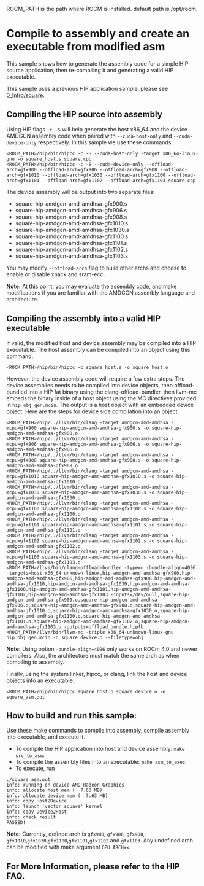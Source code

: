 ROCM_PATH is the path where ROCM is installed. default path is /opt/rocm.
# Compile to assembly and create an executable from modified asm

This sample shows how to generate the assembly code for a simple HIP source application, then re-compiling it and generating a valid HIP executable.

This sample uses a previous HIP application sample, please see [0_Intro/square](https://github.com/ROCm-Developer-Tools/HIP/blob/master/samples/0_Intro/square).

## Compiling the HIP source into assembly
Using HIP flags `-c -S` will help generate the host x86_64 and the device AMDGCN assembly code when paired with `--cuda-host-only` and `--cuda-device-only` respectively. In this sample we use these commands:
```
<ROCM_PATH>/hip/bin/hipcc -c -S --cuda-host-only -target x86_64-linux-gnu -o square_host.s square.cpp
<ROCM_PATH>/hip/bin/hipcc -c -S --cuda-device-only --offload-arch=gfx900 --offload-arch=gfx906 --offload-arch=gfx908 --offload-arch=gfx1010 --offload-arch=gfx1030 --offload-arch=gfx1100 --offload-arch=gfx1101 --offload-arch=gfx1102 --offload-arch=gfx1103 square.cpp
```

The device assembly will be output into two separate files:
- square-hip-amdgcn-amd-amdhsa-gfx900.s
- square-hip-amdgcn-amd-amdhsa-gfx906.s
- square-hip-amdgcn-amd-amdhsa-gfx908.s
- square-hip-amdgcn-amd-amdhsa-gfx1010.s
- square-hip-amdgcn-amd-amdhsa-gfx1030.s
- square-hip-amdgcn-amd-amdhsa-gfx1100.s
- square-hip-amdgcn-amd-amdhsa-gfx1101.s
- square-hip-amdgcn-amd-amdhsa-gfx1102.s
- square-hip-amdgcn-amd-amdhsa-gfx1103.s

You may modify `--offload-arch` flag to build other archs and choose to enable or disable xnack and sram-ecc.

**Note:** At this point, you may evaluate the assembly code, and make modifications if you are familiar with the AMDGCN assembly language and architecture.

## Compiling the assembly into a valid HIP executable
If valid, the modified host and device assembly may be compiled into a HIP executable. The host assembly can be compiled into an object using this command:
```
<ROCM_PATH>/hip/bin/hipcc -c square_host.s -o square_host.o
```

However, the device assembly code will require a few extra steps. The device assemblies needs to be compiled into device objects, then offload-bundled into a HIP fat binary using the clang-offload-bundler, then llvm-mc embeds the binary inside of a host object using the MC directives provided in `hip_obj_gen.mcin`. The output is a host object with an embedded device object. Here are the steps for device side compilation into an object:
```
<ROCM_PATH>/hip/../llvm/bin/clang -target amdgcn-amd-amdhsa -mcpu=gfx900 square-hip-amdgcn-amd-amdhsa-gfx900.s -o square-hip-amdgcn-amd-amdhsa-gfx900.o
<ROCM_PATH>/hip/../llvm/bin/clang -target amdgcn-amd-amdhsa -mcpu=gfx906 square-hip-amdgcn-amd-amdhsa-gfx906.s -o square-hip-amdgcn-amd-amdhsa-gfx906.o
<ROCM_PATH>/hip/../llvm/bin/clang -target amdgcn-amd-amdhsa -mcpu=gfx908 square-hip-amdgcn-amd-amdhsa-gfx908.s -o square-hip-amdgcn-amd-amdhsa-gfx908.o
<ROCM_PATH>/hip/../llvm/bin/clang -target amdgcn-amd-amdhsa -mcpu=gfx1010 square-hip-amdgcn-amd-amdhsa-gfx1010.s -o square-hip-amdgcn-amd-amdhsa-gfx1010.o
<ROCM_PATH>/hip/../llvm/bin/clang -target amdgcn-amd-amdhsa -mcpu=gfx1030 square-hip-amdgcn-amd-amdhsa-gfx1030.s -o square-hip-amdgcn-amd-amdhsa-gfx1030.o
<ROCM_PATH>/hip/../llvm/bin/clang -target amdgcn-amd-amdhsa -mcpu=gfx1100 square-hip-amdgcn-amd-amdhsa-gfx1100.s -o square-hip-amdgcn-amd-amdhsa-gfx1100.o
<ROCM_PATH>/hip/../llvm/bin/clang -target amdgcn-amd-amdhsa -mcpu=gfx1101 square-hip-amdgcn-amd-amdhsa-gfx1101.s -o square-hip-amdgcn-amd-amdhsa-gfx1101.o
<ROCM_PATH>/hip/../llvm/bin/clang -target amdgcn-amd-amdhsa -mcpu=gfx1102 square-hip-amdgcn-amd-amdhsa-gfx1102.s -o square-hip-amdgcn-amd-amdhsa-gfx1102.o
<ROCM_PATH>/hip/../llvm/bin/clang -target amdgcn-amd-amdhsa -mcpu=gfx1103 square-hip-amdgcn-amd-amdhsa-gfx1103.s -o square-hip-amdgcn-amd-amdhsa-gfx1103.o
<ROCM_PATH>/llvm/bin/clang-offload-bundler -type=o -bundle-align=4096 -targets=host-x86_64-unknown-linux,hip-amdgcn-amd-amdhsa-gfx900,hip-amdgcn-amd-amdhsa-gfx906,hip-amdgcn-amd-amdhsa-gfx908,hip-amdgcn-amd-amdhsa-gfx1010,hip-amdgcn-amd-amdhsa-gfx1030,hip-amdgcn-amd-amdhsa-gfx1100,hip-amdgcn-amd-amdhsa-gfx1101,hip-amdgcn-amd-amdhsa-gfx1102,hip-amdgcn-amd-amdhsa-gfx1103 -inputs=/dev/null,square-hip-amdgcn-amd-amdhsa-gfx900.o,square-hip-amdgcn-amd-amdhsa-gfx906.o,square-hip-amdgcn-amd-amdhsa-gfx908.o,square-hip-amdgcn-amd-amdhsa-gfx1010.o,square-hip-amdgcn-amd-amdhsa-gfx1030.o,square-hip-amdgcn-amd-amdhsa-gfx1100.o,square-hip-amdgcn-amd-amdhsa-gfx1101.o,square-hip-amdgcn-amd-amdhsa-gfx1102.o,square-hip-amdgcn-amd-amdhsa-gfx1103.o -outputs=offload_bundle.hipfb
<ROCM_PATH>/llvm/bin/llvm-mc -triple x86_64-unknown-linux-gnu hip_obj_gen.mcin -o square_device.o --filetype=obj
```

**Note:** Using option `-bundle-align=4096` only works on ROCm 4.0 and newer compilers. Also, the architecture must match the same arch as when compiling to assembly.

Finally, using the system linker, hipcc, or clang, link the host and device objects into an executable:
```
<ROCM_PATH>/hip/bin/hipcc square_host.o square_device.o -o square_asm.out
```

## How to build and run this sample:
Use these make commands to compile into assembly, compile assembly into executable, and execute it.
- To compile the HIP application into host and device assembly: `make src_to_asm`.
- To compile the assembly files into an executable: `make asm_to_exec`.
- To execute, run
```
./square_asm.out
info: running on device AMD Radeon Graphics
info: allocate host mem (  7.63 MB)
info: allocate device mem (  7.63 MB)
info: copy Host2Device
info: launch 'vector_square' kernel
info: copy Device2Host
info: check result
PASSED!
```

**Note:** Currently, defined arch is `gfx900`, `gfx906`, `gfx908`, `gfx1010`,`gfx1030`,`gfx1100`,`gfx1101`,`gfx1102` and `gfx1103`. Any undefined arch can be modified with make argument `GPU_ARCHxx`.

## For More Information, please refer to the HIP FAQ.
